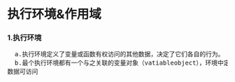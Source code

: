 <h1>执行环境&作用域</h1>
<h3>1.执行环境</h3>
<pre>
  a.执行环境定义了变量或函数有权访问的其他数据，决定了它们各自的行为。
  b.最个执行环境都有一个与之关联的变量对象（vatiableobject），环境中定义的所有变量和函数都保存在这个对象中，编写代码无法访问，解析器处理<br/>数据可访问
</pre>

